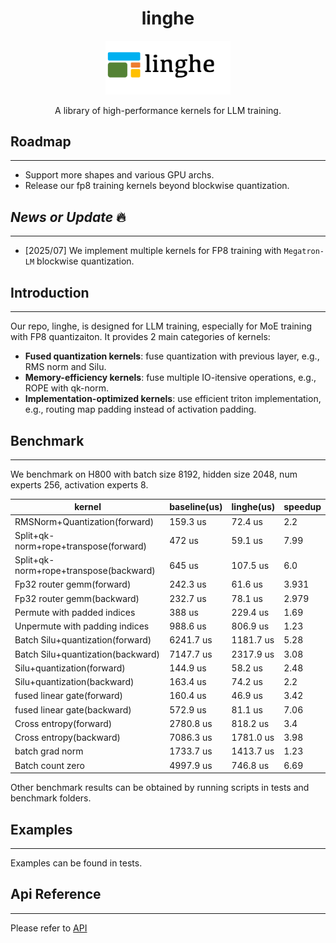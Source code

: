 

<h1 align="center"> linghe </h1>

<div style="text-align: center;">
<img src="assets/linghe.png" alt="Logo" width="200">
</div>
  
<p align="center">
   A library of high-performance kernels for LLM training.
</p>



## Roadmap ##
---

- Support more shapes and various GPU archs.
- Release our fp8 training kernels beyond blockwise quantization.

## *News or Update* 🔥
---
- [2025/07] We implement multiple kernels for FP8 training with `Megatron-LM` blockwise quantization. 


## Introduction
---
Our repo, linghe, is designed for LLM training, especially for MoE training with FP8 quantizaiton. It provides 2 main categories of kernels:

- **Fused quantization kernels**: fuse quantization with previous layer, e.g., RMS norm and Silu.
- **Memory-efficiency kernels**: fuse multiple IO-itensive operations, e.g., ROPE with qk-norm.
- **Implementation-optimized kernels**: use efficient triton implementation, e.g., routing map padding instead of activation padding.


## Benchmark
---
We benchmark on H800 with batch size 8192, hidden size 2048, num experts 256, activation experts 8.

| kernel | baseline(us) | linghe(us) | speedup |
|--------|--------------|------------|---------|
| RMSNorm+Quantization(forward) | 159.3 us | 72.4 us    | 2.2 |
| Split+qk-norm+rope+transpose(forward) | 472 us | 59.1 us    | 7.99 |
| Split+qk-norm+rope+transpose(backward) | 645 us | 107.5 us   | 6.0 |
| Fp32 router gemm(forward) | 242.3 us | 61.6 us    | 3.931 |
| Fp32 router gemm(backward) | 232.7 us | 78.1 us    | 2.979 |
| Permute with padded indices | 388 us | 229.4 us   | 1.69 |
| Unpermute with padding indices | 988.6 us | 806.9 us   | 1.23 |
| Batch Silu+quantization(forward) | 6241.7 us | 1181.7 us  | 5.28 |
| Batch Silu+quantization(backward) | 7147.7 us | 2317.9 us  | 3.08 |
| Silu+quantization(forward) | 144.9 us | 58.2 us    | 2.48 |
| Silu+quantization(backward) | 163.4 us | 74.2 us    | 2.2 |
| fused linear gate(forward) | 160.4 us | 46.9 us    | 3.42 |
| fused linear gate(backward) | 572.9 us | 81.1 us    | 7.06 |
| Cross entropy(forward) | 2780.8 us | 818.2 us   | 3.4 |
| Cross entropy(backward) | 7086.3 us | 1781.0 us  | 3.98 |
| batch grad norm | 1733.7 us | 1413.7 us  | 1.23 | 
| Batch count zero | 4997.9 us | 746.8 us   | 6.69 | 

Other benchmark results can be obtained by running scripts in tests and benchmark folders.

## Examples
---

Examples can be found in tests.

## Api Reference
---

Please refer to [API](https://inclusionai.github.io/linghe/)